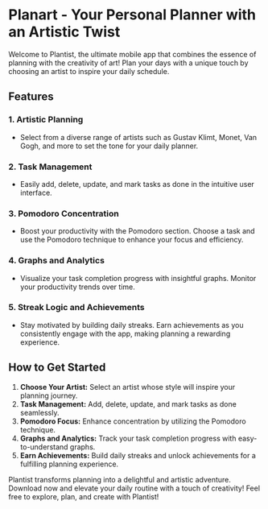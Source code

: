 # Planart - Your Personal Planner with an Artistic Twist

Welcome to Plantist, the ultimate mobile app that combines the essence of planning with the creativity of art! Plan your days with a unique touch by choosing an artist to inspire your daily schedule.

## Features

### 1. Artistic Planning
- Select from a diverse range of artists such as Gustav Klimt, Monet, Van Gogh, and more to set the tone for your daily planner.

### 2. Task Management
- Easily add, delete, update, and mark tasks as done in the intuitive user interface.

### 3. Pomodoro Concentration
- Boost your productivity with the Pomodoro section. Choose a task and use the Pomodoro technique to enhance your focus and efficiency.

### 4. Graphs and Analytics
- Visualize your task completion progress with insightful graphs. Monitor your productivity trends over time.

### 5. Streak Logic and Achievements
- Stay motivated by building daily streaks. Earn achievements as you consistently engage with the app, making planning a rewarding experience.

## How to Get Started

1. **Choose Your Artist:** Select an artist whose style will inspire your planning journey.
2. **Task Management:** Add, delete, update, and mark tasks as done seamlessly.
3. **Pomodoro Focus:** Enhance concentration by utilizing the Pomodoro technique.
4. **Graphs and Analytics:** Track your task completion progress with easy-to-understand graphs.
5. **Earn Achievements:** Build daily streaks and unlock achievements for a fulfilling planning experience.

Plantist transforms planning into a delightful and artistic adventure. Download now and elevate your daily routine with a touch of creativity!
Feel free to explore, plan, and create with Plantist!
